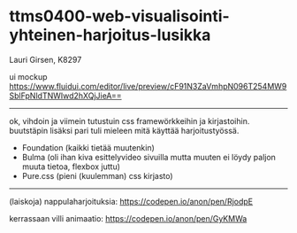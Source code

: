 # ttms0400-web-visualisointi-yhteinen-harjoitus-lusikka

Lauri Girsen, K8297

ui mockup
https://www.fluidui.com/editor/live/preview/cF91N3ZaVmhpN096T254MW9SblFpNldTNWIwd2hXQjJieA==

-------------------------------------------------------

ok, vihdoin ja viimein tutustuin css framewörkkeihin ja kirjastoihin. buutstäpin lisäksi pari tuli mieleen mitä käyttää harjoitustyössä.
- Foundation (kaikki tietää muutenkin)
- Bulma (oli ihan kiva esittelyvideo sivuilla mutta muuten ei löydy paljon muuta tietoa, flexbox juttu)
- Pure.css (pieni (kuulemman) css kirjasto)

-------------------------------------------------------

(laiskoja) nappulaharjoituksia:
https://codepen.io/anon/pen/RjodpE

kerrassaan villi animaatio:
https://codepen.io/anon/pen/GyKMWa
